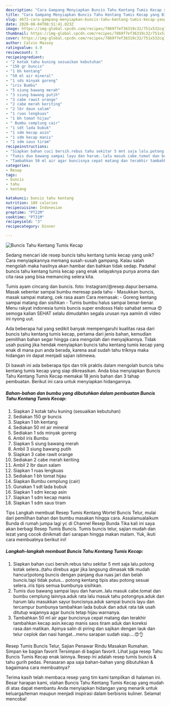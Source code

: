 ```yaml
---
description: "Cara Gampang Menyiapkan Buncis Tahu Kentang Tumis Kecap yang Bisa Manjain Lidah"
title: "Cara Gampang Menyiapkan Buncis Tahu Kentang Tumis Kecap yang Bisa Manjain Lidah"
slug: 4672-cara-gampang-menyiapkan-buncis-tahu-kentang-tumis-kecap-yang-bisa-manjain-lidah
date: 2020-08-04T08:51:41.023Z
image: https://img-global.cpcdn.com/recipes/7869f7ef36319c32/751x532cq70/buncis-tahu-kentang-tumis-kecap-foto-resep-utama.jpg
thumbnail: https://img-global.cpcdn.com/recipes/7869f7ef36319c32/751x532cq70/buncis-tahu-kentang-tumis-kecap-foto-resep-utama.jpg
cover: https://img-global.cpcdn.com/recipes/7869f7ef36319c32/751x532cq70/buncis-tahu-kentang-tumis-kecap-foto-resep-utama.jpg
author: Calvin Massey
ratingvalue: 4.9
reviewcount: 3
recipeingredient:
- "2 kotak tahu kuning sesuaikan kebutuhan"
- "150 gr buncis"
- "1 bh kentang"
- "50 ml air mineral"
- "1 sds minyak goreng"
- "iris Bumbu"
- "5 siung bawang merah"
- "3 siung bawang putih"
- "3 cabe rawit orange"
- "2 cabe merah keriting"
- "2 lbr daun salam"
- "1 ruas lengkuas"
- "1 bh tomat hijau"
- " Bumbu cemplung cair"
- "1 sdt lada bubuk"
- "1 sdm kecap asin"
- "1 sdm kecap manis"
- "1 sdm saus tiram"
recipeinstructions:
- "Siapkan bahan cuci bersih.rebus tahu sekitar 5 mnt saja lalu.potong kotak selera..(tahu direbus agar jika langsung dimasak tdk mudah hancur)potong buncis dengan panjang dua ruas jari dan belah buncis.tapi tidak putus... potong kentang tipis atau potong sesuai selera..iris tipis semua bumbunya sisihkan."
- "Tumis duo bawang sampai layu dan harum..lalu masuk cabe.tomat dan bumbu cemplung lainnya.aduk rata lalu masuk tahu potongnya.aduk dan harum lalu masukkan sayur buncisnya.aduk sampai buncis layu dan tercampur bumbunya tambahkan lada bubuk dan aduk rata tak usah ditutup wajannya agar buncis tetap hijau warnanya."
- "Tambahkan 50 ml air agar buncisnya cepat matang dan terakhir tambahkan kecap asin.kecap manis saos tiram aduk dan koreksi rasa.dan matikan. Apinya salin di piring dan sajikan dengan lauk dan telur ceplok dan nasi hangat...menu sarapan sudah siap....😍👌"
categories:
- Resep
tags:
- buncis
- tahu
- kentang

katakunci: buncis tahu kentang 
nutrition: 189 calories
recipecuisine: Indonesian
preptime: "PT22M"
cooktime: "PT31M"
recipeyield: "3"
recipecategory: Dinner

---
```



![Buncis Tahu Kentang Tumis Kecap](https://img-global.cpcdn.com/recipes/7869f7ef36319c32/751x532cq70/buncis-tahu-kentang-tumis-kecap-foto-resep-utama.jpg)

Sedang mencari ide resep buncis tahu kentang tumis kecap yang unik? Cara menyiapkannya memang susah-susah gampang. Kalau salah mengolah maka hasilnya akan hambar dan bahkan tidak sedap. Padahal buncis tahu kentang tumis kecap yang enak selayaknya punya aroma dan cita rasa yang bisa memancing selera kita.

Tumis ayam cincang dan buncis. foto: Instagram/@resep.dapur.bersama. Masak sebentar sampai bumbu meresap pada tahu - Masukkan buncis, masak sampai matang, cek rasa asam Cara memasak: - Goreng kentang sampai matang dan sisihkan - Tumis bumbu halus sampai benar-benar. Menu rakyat indonesia tumis buncis super endosss Halo sahabat semua 😍 semoga kalian SEHAT selalu dimudahkn segala urusan nya aamiin di video ini nyong uut.

Ada beberapa hal yang sedikit banyak mempengaruhi kualitas rasa dari buncis tahu kentang tumis kecap, pertama dari jenis bahan, kemudian pemilihan bahan segar hingga cara mengolah dan menyajikannya. Tidak usah pusing jika hendak menyiapkan buncis tahu kentang tumis kecap yang enak di mana pun anda berada, karena asal sudah tahu triknya maka hidangan ini dapat menjadi sajian istimewa.


Di bawah ini ada beberapa tips dan trik praktis dalam mengolah buncis tahu kentang tumis kecap yang siap dikreasikan. Anda bisa menyiapkan Buncis Tahu Kentang Tumis Kecap memakai 18 jenis bahan dan 3 tahap pembuatan. Berikut ini cara untuk menyiapkan hidangannya.

<!--inarticleads1-->

##### Bahan-bahan dan bumbu yang dibutuhkan dalam pembuatan Buncis Tahu Kentang Tumis Kecap:

1. Siapkan 2 kotak tahu kuning (sesuaikan kebutuhan)
1. Sediakan 150 gr buncis
1. Siapkan 1 bh kentang
1. Sediakan 50 ml air mineral
1. Sediakan 1 sds minyak goreng
1. Ambil iris Bumbu
1. Siapkan 5 siung bawang merah
1. Ambil 3 siung bawang putih
1. Siapkan 3 cabe rawit orange
1. Sediakan 2 cabe merah keriting
1. Ambil 2 lbr daun salam
1. Siapkan 1 ruas lengkuas
1. Sediakan 1 bh tomat hijau
1. Siapkan  Bumbu cemplung (cair)
1. Gunakan 1 sdt lada bubuk
1. Siapkan 1 sdm kecap asin
1. Siapkan 1 sdm kecap manis
1. Siapkan 1 sdm saus tiram


Tips Langkah membuat Resep Tumis Kentang Wortel Buncis Telur, mulai dari pemilihan bahan dan bumbu masakan hingga cara. Assalamualaikum Bunda di rumah jumpa lagi yc di Channel Resep Bunda Tika kali ini saya akan berbagi Resep Tumis Buncis. Tumis buncis telur, sajian mudah dan lezat yang cocok dinikmati dari sarapan hingga makan malam. Yuk, ikuti cara membuatnya berikut ini! 

<!--inarticleads2-->

##### Langkah-langkah membuat Buncis Tahu Kentang Tumis Kecap:

1. Siapkan bahan cuci bersih.rebus tahu sekitar 5 mnt saja lalu.potong kotak selera..(tahu direbus agar jika langsung dimasak tdk mudah hancur)potong buncis dengan panjang dua ruas jari dan belah buncis.tapi tidak putus... potong kentang tipis atau potong sesuai selera..iris tipis semua bumbunya sisihkan.
1. Tumis duo bawang sampai layu dan harum..lalu masuk cabe.tomat dan bumbu cemplung lainnya.aduk rata lalu masuk tahu potongnya.aduk dan harum lalu masukkan sayur buncisnya.aduk sampai buncis layu dan tercampur bumbunya tambahkan lada bubuk dan aduk rata tak usah ditutup wajannya agar buncis tetap hijau warnanya.
1. Tambahkan 50 ml air agar buncisnya cepat matang dan terakhir tambahkan kecap asin.kecap manis saos tiram aduk dan koreksi rasa.dan matikan. Apinya salin di piring dan sajikan dengan lauk dan telur ceplok dan nasi hangat...menu sarapan sudah siap....😍👌


Resep Tumis Buncis Telur, Sajian Penawar Rindu Masakan Rumahan. Simpan ke bagian favorit Tersimpan di bagian favorit. Lihat juga resep Tahu Buncis Tumis Kecap enak lainnya. Resep ini adalah resep tumis buncis &amp; tahu gurih pedas. Penasaran apa saja bahan-bahan yang dibutuhkan &amp; bagaimana cara membuatnya? 

Terima kasih telah membaca resep yang tim kami tampilkan di halaman ini. Besar harapan kami, olahan Buncis Tahu Kentang Tumis Kecap yang mudah di atas dapat membantu Anda menyiapkan hidangan yang menarik untuk keluarga/teman maupun menjadi inspirasi dalam berbisnis kuliner. Selamat mencoba!
